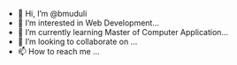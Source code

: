 - 👋 Hi, I’m @bmuduli
- 👀 I’m interested in Web Development...
- 🌱 I’m currently learning Master of Computer Application...
- 💞️ I’m looking to collaborate on ...
- 📫 How to reach me ...

<!---
bmuduli/bmuduli is a ✨ special ✨ repository because its `README.md` (this file) appears on your GitHub profile.
You can click the Preview link to take a look at your changes.
--->
